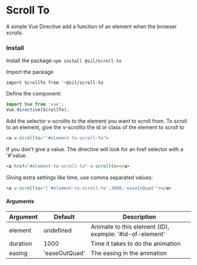 # Scroll To

A simple Vue Directive add a function of an element when the browser scrolls. 


### Install

Install the package
`npm install @sil/scroll-to`


Import the package

`import ScrollTo from '~@sil/scroll-to`

Define the component:

```js
import Vue from 'vue';
Vue.directive(ScrollTo);
```
Add the selector v-scrollto to the element you want to scroll from.
To scroll to an element, give the v-scrollto the id or class of the element to scroll to

```html
<a v-scrollto="'#element-to-scroll-to">
```

If you don't give a value. The directive will look for an href selector with a '#'value.

```html
<a href="#element-to-scroll-to" v-scrollto></a>
```
Giving extra settings like time, use comma separated values:

```html
<a v-scrollto="['#element-to-scroll-to',3000,'easeInQuad'"></a>
```

#### Arguments

| Argument  | Default   | Description                                                                                                               |
| --------- | --------- | ------------------------------------------------------------------------------------------------------------------------- |
| element        | undefined | Animate to this element (ID), example: '#id-of-element'                                      |
| duration    | 1000      | Time it takes to do the animation                                     |
| easing | 'easeOutQuad'      | The easing in the animation           |
